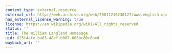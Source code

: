 ```yaml
---
content_type: external-resource
external_url: http://web.archive.org/web/20011216230127/www.english.upenn.edu/~lwarner/piers.html/
has_external_license_warning: true
license: https://en.wikipedia.org/wiki/All_rights_reserved
status: ''
title: The William Langland Homepage
uid: 625f4afe-ba03-48ef-b087-606bc80c6bed
wayback_url: ''
---
```


